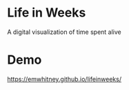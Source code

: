 # Life in Weeks
A digital visualization of time spent alive
# Demo
https://emwhitney.github.io/lifeinweeks/
